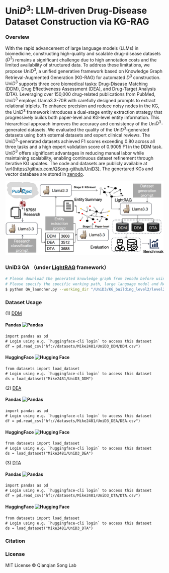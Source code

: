 # $\text{Uni}D^3$: LLM-driven Drug-Disease Dataset Construction via KG-RAG


### Overview
With the rapid advancement of large language models (LLMs) in biomedicine, constructing high-quality and scalable drug-disease datasets ($D^3$) remains a significant challenge due to high annotation costs and the limited availability of structured data. To address these limitations, we propose Uni$D^3$, a unified generative framework based on Knowledge Graph Retrieval-Augmented Generation (KG-RAG) for automated $D^3$ construction.
$\text{Uni}D^3$ supports three core biomedical tasks: Drug-Disease Matching (DDM), Drug Effectiveness Assessment (DEA), and Drug-Target Analysis (DTA). Leveraging over 150,000 drug-related publications from PubMed, $\text{Uni}D^3$ employs Llama3.3-70B with carefully designed prompts to extract relational triplets.
To enhance precision and reduce noisy nodes in the KG, the $\text{Uni}D^3$ framework introduces a dual-stage entity extraction strategy that progressively builds both paper-level and KG-level entity information. This hierarchical approach improves the accuracy and consistency of the Uni$D^3$-generated datasets.
We evaluated the quality of the Uni$D^3$-generated datasets using both external datasets and expert clinical reviews. The Uni$D^3$-generated datasets achieved F1 scores exceeding 0.80 across all three tasks and a high expert validation score of 0.9005 F1 in the DDM task.
Uni$D^3$ offers significant advantages in reducing manual labor while maintaining scalability, enabling continuous dataset refinement through iterative KG updates. The code and datasets are publicly available at \url{https://github.com/QSong-github/UniD3}. The genertared KGs and vector database are stored in [zenodo](https://zenodo.org/records/15368180).

![The workflow of Uni$D^3$](unid3.png)


### UniD3 QA （under [LightRAG](https://github.com/HKUDS/LightRAG) framework）
   ```bash
   # Please download the generated knowledge graph from zenodo before using UniD3 QA. 
   # Please specify the specific working path, large language model and RAG mode.
   $ python QA_launcher.py --working_dir "/UniD3/KG_building_level2/level2_T2_70B" --model "myllama3.3_70B" --mode "mix"
   ```



### Dataset Usage  
   (1) [DDM](https://huggingface.co/datasets/Mike2481/UniD3_DDM)
   
   #### Pandas  <img src="https://pandas.pydata.org/static/img/pandas_mark.svg" alt="Pandas" width="20" />
   ```
   import pandas as pd
   # Login using e.g. `huggingface-cli login` to access this dataset
   df = pd.read_csv("hf://datasets/Mike2481/UniD3_DDM/DDM.csv")
   ```
   #### HuggingFace <img src="https://huggingface.co/front/assets/huggingface_logo.svg" alt="Hugging Face" width="20" />
   ```
   from datasets import load_dataset
   # Login using e.g. `huggingface-cli login` to access this dataset
   ds = load_dataset("Mike2481/UniD3_DDM")
   ```

   (2) [DEA](https://huggingface.co/datasets/Mike2481/UniD3_DEA)

   #### Pandas  <img src="https://pandas.pydata.org/static/img/pandas_mark.svg" alt="Pandas" width="20" />
   ```
   import pandas as pd
   # Login using e.g. `huggingface-cli login` to access this dataset
   df = pd.read_csv("hf://datasets/Mike2481/UniD3_DEA/DEA.csv")
   ```
   #### HuggingFace <img src="https://huggingface.co/front/assets/huggingface_logo.svg" alt="Hugging Face" width="20" />
   ```
   from datasets import load_dataset
   # Login using e.g. `huggingface-cli login` to access this dataset
   ds = load_dataset("Mike2481/UniD3_DEA")
   ```
   
   (3) [DTA](https://huggingface.co/datasets/Mike2481/UniD3_DTA)

   #### Pandas  <img src="https://pandas.pydata.org/static/img/pandas_mark.svg" alt="Pandas" width="20" />
   ```
   import pandas as pd
   # Login using e.g. `huggingface-cli login` to access this dataset
   df = pd.read_csv("hf://datasets/Mike2481/UniD3_DTA/DTA.csv")
   ```
   #### HuggingFace <img src="https://huggingface.co/front/assets/huggingface_logo.svg" alt="Hugging Face" width="20" />
   ```
   from datasets import load_dataset
   # Login using e.g. `huggingface-cli login` to access this dataset
   ds = load_dataset("Mike2481/UniD3_DTA")
   ```
### Citation

### License
MIT License © Qianqian Song Lab
